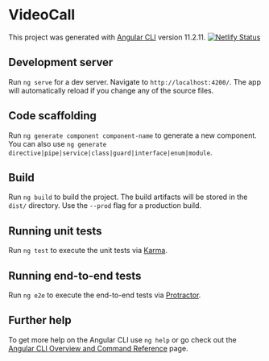 # VideoCall

This project was generated with [Angular CLI](https://github.com/angular/angular-cli) version 11.2.11.
[![Netlify Status](https://api.netlify.com/api/v1/badges/e83655d9-492f-4b0a-b096-52cd0f22e0ee/deploy-status)](https://app.netlify.com/sites/objective-nobel-220dee/deploys)
## Development server

Run `ng serve` for a dev server. Navigate to `http://localhost:4200/`. The app will automatically reload if you change any of the source files.

## Code scaffolding

Run `ng generate component component-name` to generate a new component. You can also use `ng generate directive|pipe|service|class|guard|interface|enum|module`.

## Build

Run `ng build` to build the project. The build artifacts will be stored in the `dist/` directory. Use the `--prod` flag for a production build.

## Running unit tests

Run `ng test` to execute the unit tests via [Karma](https://karma-runner.github.io).

## Running end-to-end tests

Run `ng e2e` to execute the end-to-end tests via [Protractor](http://www.protractortest.org/).

## Further help

To get more help on the Angular CLI use `ng help` or go check out the [Angular CLI Overview and Command Reference](https://angular.io/cli) page.
